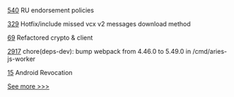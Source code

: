 
[540](https://github.com/hyperledger/fabric-docs-i18n/pull/540) RU endorsement policies

[329](https://github.com/hyperledger/aries-vcx/pull/329) Hotfix/include missed vcx v2 messages download method

[69](https://github.com/hyperledger/iroha-javascript/pull/69) Refactored crypto & client

[2917](https://github.com/hyperledger/aries-framework-go/pull/2917) chore(deps-dev): bump webpack from 4.46.0 to 5.49.0 in /cmd/aries-js-worker

[15](https://github.com/hyperledger/indy-sdk-react-native/pull/15) Android Revocation


[See more >>>](https://start-here.hyperledger.org/pull-requests)
